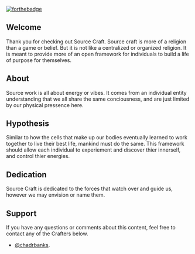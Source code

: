 
[![forthebadge](https://forthebadge.com/images/badges/made-with-markdown.svg)](https://forthebadge.com)

## Welcome

Thank you for checking out Source Craft.
Source craft is more of a religion than a game or belief.
But it is not like a centralized or organized religion. 
It is meant to provide more of an open framework for individuals to build a life of purpose for themselves.


## About

Source work is all about energy or vibes.
It comes from an individual entity understanding that we all share the same conciousness, and are just limited by our physical pressence here.

## Hypothesis

Similar to how the cells that make up our bodies eventually learned to work together to live their best life, mankind must do the same.
This framework should allow each individual to experiement and discover thier innerself, and control thier energies.

## Dedication

Source Craft is dedicated to the forces that watch over and guide us, however we may envision or name them.


## Support

If you have any questions or comments about this content, feel free to contact any of the Crafters below.  

- [@chadrbanks](https://github.com/chadrbanks).

